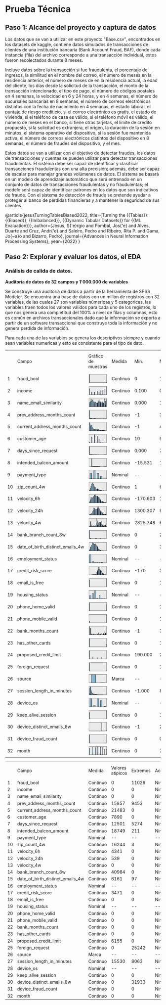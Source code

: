 # Prueba Técnica

## Paso 1: Alcance del proyecto y captura de datos
 
Los datos que se van a utilizar en este proyecto "Base.csv", encontrados en los datasets 
de kaggle, contiene datos simulados de transacciones de clientes de una institución bancaria
(Bank Account Fraud, BAF), donde cada instancia (fila) del archivo corresponde a una transacción
individual, estos fueron recolectados durante 8 meses.

Incluye datos sobre la transacción si fue fraudulenta, el porcentaje
de ingresos, la similitud en el nombre del correo, el número de meses en la residencia anterior,
el número de meses de en la residencia actual, la edad del cliente, los días desde la solicitud 
de la transacción, el monto de la transacción intencionado, el tipo de pago, el número de códigos
postales en 4 semanas, la velocidad en 6 y 24 horas, y en 4 semanas, el número de sucursales bancarias
en 8 semanas, el número de correos electrónicos distintos con la fecha de nacimiento en 4 semanas,
el estado laboral, el puntaje de riesgo crediticio, si el correo electrónico es gratis, el estado
de vivienda, si el teléfono de casa es válido, si el teléfono móvil es válido, el número de meses
en el banco, si tiene otras tarjetas, el límite de crédito propuesto, si la solicitud es extranjera,
el origen, la duración de la sesión en minutos, el sistema operativo del dispositivo, si la sesión
fue mantenida activa, el número de correos electrónicos distintos del dispositivo en 8 semanas,
el número de fraudes del dispositivo, y el mes.

Estos datos se van a utilizar con el objetivo de detectar fraudes, los datos de transacciones y cuentas 
se pueden utilizar para detectar transacciones fraudulentas. El sistema debe ser capaz de identificar y 
clasificar transacciones fraudulentas con una alta precisión; además, debe ser capaz de escalar para manejar
grandes volúmenes de datos. El sistema se basará en un modelo de aprendizaje automático que será entrenado 
en un conjunto de datos de transacciones fraudulentas y no fraudulentas; el modelo será capaz de identificar
patrones en los datos que son indicativos de fraude. Con el sistema de detección de fraude se pretende ayudar
a proteger al banco de pérdidas financieras y a mantener la seguridad de sus clientes.

@article{jesusTurningTablesBiased2022,
title={Turning the {{Tables}}: {{Biased}}, {{Imbalanced}}, {{Dynamic Tabular Datasets}} for {{ML Evaluation}}},
author={Jesus, S{\'e}rgio and Pombal, Jos{\'e} and Alves, Duarte and Cruz, Andr{\'e} and Saleiro, Pedro and Ribeiro, Rita P. and Gama, Jo{\~a}o and Bizarro, Pedro},
journal={Advances in Neural Information Processing Systems},
year={2022}
}

## Paso 2: Explorar y evaluar los datos, el EDA

### Análisis de calida de datos.

**Auditoría de datos de 32 campos y 1'000.000 de variables**

Se construyé una auditoría de datos a partir de la herramienta de SPSS Modeler.
Se encuentra una base de datos con un millon de registros con 32 variables, de las cuales 27 son variables númericas y 5
categoricas, las variables traen todos los valores válidos para cada uno de los registros, lo que nos genera una 
completitud del 100% a nivel de filas y columnas, esto es común en archivos transaccionales dado que la información se 
exporta a partir de un software transaccional que construye toda la información y no genera perdida de información.

Para cada una de las variables se genera los descriptivos siempre y cuando sean variables numericas y esto es consistente
para el tipo de dato.

|    |                                      |                            |          |          |           |                |           |          |                         |                |             |        |                        |          |                       |           |         |
|----|--------------------------------------|----------------------------|----------|----------|-----------|----------------|-----------|----------|-------------------------|----------------|-------------|--------|------------------------|----------|-----------------------|-----------|---------|
|    | Campo                                | Gráfico de muestras        | Medida   | Mín.     | Máx.      | Suma           | Rango     | Media    | Error estándar de media | Desv. estándar | Varianza    | Sesgo  | Err. típ. de asimetría | Kurtosis | Err. típ. de Kurtosis | Exclusivo | Válido  |
| 1  | fraud_bool                           | ![](Graficos\prop1.jpg)    | Continuo | 0        | 1         | 11029          | 1         | 0.011    | 0.000                   | 0.104          | 0.011       | 9.364  | 0.002                  | 85.682   | 0.005                 | --        | 1000000 |
| 2  | income                               | ![](Graficos\prop2.jpg)    | Continuo | 0.100    | 0.900     | 562695.600     | 0.800     | 0.563    | 0.000                   | 0.290          | 0.084       | -0.386 | 0.002                  | -1.299   | 0.005                 | --        | 1000000 |
| 3  | name\_email\_similarity              | ![](Graficos\prop3.jpg)    | Continuo | 0.000    | 1.000     | 493694.095     | 1.000     | 0.494    | 0.000                   | 0.289          | 0.084       | 0.043  | 0.002                  | -1.280   | 0.005                 | --        | 1000000 |
| 4  | prev\_address\_months_count          | ![](Graficos\prop4.jpg)    | Continuo | -1       | 383       | 16718568       | 384       | 16.719   | 0.044                   | 44.046         | 1940.070    | 4.064  | 0.002                  | 20.031   | 0.005                 | --        | 1000000 |
| 5  | current\_address\_months_count       | ![](Graficos\prop5.jpg)    | Continuo | -1       | 428       | 86587867       | 429       | 86.588   | 0.088                   | 88.407         | 7815.727    | 1.387  | 0.002                  | 1.357    | 0.005                 | --        | 1000000 |
| 6  | customer_age                         | ![](Graficos\prop6.jpg)    | Continuo | 10       | 90        | 33689080       | 80        | 33.689   | 0.012                   | 12.026         | 144.620     | 0.478  | 0.002                  | -0.115   | 0.005                 | --        | 1000000 |
| 7  | days\_since\_request                 | ![](Graficos\prop7.jpg)    | Continuo | 0.000    | 78.457    | 1025705.231    | 78.457    | 1.026    | 0.005                   | 5.382          | 28.964      | 9.279  | 0.002                  | 106.569  | 0.005                 | --        | 1000000 |
| 8  | intended\_balcon\_amount             | ![](Graficos\prop8.jpg)    | Continuo | -15.531  | 112.957   | 8661498.537    | 128.487   | 8.661    | 0.020                   | 20.236         | 409.502     | 2.507  | 0.002                  | 6.847    | 0.005                 | --        | 1000000 |
| 9  | payment_type                         | ![](Graficos\prop9.jpg)    | Nominal  | --       | --        | --             | --        | --       | --                      | --             | --          | --     | --                     | --       | --                    | 5         | 1000000 |
| 10 | zip\_count\_4w                       | ![](Graficos\prop10.jpg)   | Continuo | 1        | 6700      | 1572692049     | 6699      | 1572.692 | 1.005                   | 1005.375       | 1010778.016 | 1.457  | 0.002                  | 2.140    | 0.005                 | --        | 1000000 |
| 11 | velocity_6h                          | ![](Graficos\prop11.jpg)   | Continuo | -170.603 | 16715.565 | 5665296604.795 | 16886.168 | 5665.297 | 3.009                   | 3009.381       | 9056371.989 | 0.563  | 0.002                  | 0.003    | 0.005                 | --        | 1000000 |
| 12 | velocity_24h                         | ![](Graficos\prop12.jpg)   | Continuo | 1300.307 | 9506.897  | 4769781964.962 | 8206.589  | 4769.782 | 1.479                   | 1479.213       | 2188069.952 | 0.331  | 0.002                  | -0.374   | 0.005                 | --        | 1000000 |
| 13 | velocity_4w                          | ![](Graficos\prop13.jpg)   | Continuo | 2825.748 | 6994.764  | 4856324015.812 | 4169.016  | 4856.324 | 0.920                   | 919.844        | 846112.863  | -0.060 | 0.002                  | -0.360   | 0.005                 | --        | 1000000 |
| 14 | bank\_branch\_count_8w               | ![](Graficos\prop14.jpg)   | Continuo | 0        | 2385      | 184361849      | 2385      | 184.362  | 0.460                   | 459.625        | 211255.443  | 2.747  | 0.002                  | 6.503    | 0.005                 | --        | 1000000 |
| 15 | date\_of\_birth\_distinct\_emails_4w | ![](Graficos\prop15.jpg)   | Continuo | 0        | 39        | 9503544        | 39        | 9.504    | 0.005                   | 5.034          | 25.339      | 0.703  | 0.002                  | 0.436    | 0.005                 | --        | 1000000 |
| 16 | employment_status                    | ![](Graficos\prop16.jpg)   | Nominal  | --       | --        | --             | --        | --       | --                      | --             | --          | --     | --                     | --       | --                    | 7         | 1000000 |
| 17 | credit\_risk\_score                  | ![](Graficos\prop17.jpg)   | Continuo | -170     | 389       | 130989595      | 559       | 130.990  | 0.070                   | 69.682         | 4855.555    | 0.296  | 0.002                  | 0.068    | 0.005                 | --        | 1000000 |
| 18 | email\_is\_free                      | ![](Graficos\prop18.jpg)   | Continuo | 0        | 1         | 529886         | 1         | 0.530    | 0.000                   | 0.499          | 0.249       | -0.120 | 0.002                  | -1.986   | 0.005                 | --        | 1000000 |
| 19 | housing_status                       | ![](Graficos\prop19.jpg)   | Nominal  | --       | --        | --             | --        | --       | --                      | --             | --          | --     | --                     | --       | --                    | 7         | 1000000 |
| 20 | phone\_home\_valid                   | ![](Graficos\prop20.jpg)   | Continuo | 0        | 1         | 417077         | 1         | 0.417    | 0.000                   | 0.493          | 0.243       | 0.336  | 0.002                  | -1.887   | 0.005                 | --        | 1000000 |
| 21 | phone\_mobile\_valid                 | ![](Graficos\prop21.jpg)   | Continuo | 0        | 1         | 889676         | 1         | 0.890    | 0.000                   | 0.313          | 0.098       | -2.488 | 0.002                  | 4.188    | 0.005                 | --        | 1000000 |
| 22 | bank\_months\_count                  | ![](Graficos\prop22.jpg)   | Continuo | -1       | 32        | 10839303       | 33        | 10.839   | 0.012                   | 12.117         | 146.819     | 0.489  | 0.002                  | -1.436   | 0.005                 | --        | 1000000 |
| 23 | has\_other\_cards                    | ![](Graficos\prop23.jpg)   | Continuo | 0        | 1         | 222988         | 1         | 0.223    | 0.000                   | 0.416          | 0.173       | 1.331  | 0.002                  | -0.228   | 0.005                 | --        | 1000000 |
| 24 | proposed\_credit\_limit              | ![](Graficos\prop24.jpg)   | Continuo | 190.000  | 2100.000  | 515851010.000  | 1910.000  | 515.851  | 0.488                   | 487.560        | 237714.658  | 1.301  | 0.002                  | 0.169    | 0.005                 | --        | 1000000 |
| 25 | foreign_request                      | ![](Graficos\prop25.jpg)   | Continuo | 0        | 1         | 25242          | 1         | 0.025    | 0.000                   | 0.157          | 0.025       | 6.053  | 0.002                  | 34.643   | 0.005                 | --        | 1000000 |
| 26 | source                               | ![](Graficos\prop26.jpg)   | Marca    | --       | --        | --             | --        | --       | --                      | --             | --          | --     | --                     | --       | --                    | 2         | 1000000 |
| 27 | session\_length\_in_minutes          | ![](Graficos\prop27.jpg)   | Continuo | -1.000   | 85.899    | 7544940.201    | 86.899    | 7.545    | 0.008                   | 8.033          | 64.531      | 3.305  | 0.002                  | 14.961   | 0.005                 | --        | 1000000 |
| 28 | device_os                            | ![](Graficos\prop28.jpg)   | Nominal  | --       | --        | --             | --        | --       | --                      | --             | --          | --     | --                     | --       | --                    | 5         | 1000000 |
| 29 | keep\_alive\_session                 | ![](Graficos\prop29.jpg)   | Continuo | 0        | 1         | 576947         | 1         | 0.577    | 0.000                   | 0.494          | 0.244       | -0.311 | 0.002                  | -1.903   | 0.005                 | --        | 1000000 |
| 30 | device\_distinct\_emails_8w          | ![](Graficos\prop30.jpg)   | Continuo | -1       | 2         | 1018312        | 3         | 1.018    | 0.000                   | 0.181          | 0.033       | 2.431  | 0.002                  | 30.907   | 0.005                 | --        | 1000000 |
| 31 | device\_fraud\_count                 | ![](Graficos\prop31.jpg)   | Continuo | 0        | 0         | 0              | 0         | 0        | 0                       | 0              | 0           | --     | --                     | --       | --                    | --        | 1000000 |
| 32 | month                                | ![](Graficos\prop32.jpg)   | Continuo | 0        | 7         | 3288674        | 7         | 3.289    | 0.002                   | 2.210          | 4.884       | 0.112  | 0.002                  | -1.128   | 0.005                 | --        | 1000000 |



|    |                                      |          |                  |          |         |                  |        |            |                   |            |              |                   |                 |
|----|--------------------------------------|----------|------------------|----------|---------|------------------|--------|------------|-------------------|------------|--------------|-------------------|-----------------|
|    | Campo                                | Medida   | Valores atípicos | Extremos | Acción  | Imputar perdidos | Método | % Completo | Registros válidos | Valor nulo | Cadena vacía | Espacio en blanco | Valor en blanco |
| 1  | fraud_bool                           | Continuo | 0                | 11029    | Ninguno | Nunca            | Fijo   | 100,000    | 1000000           | 0          | 0            | 0                 | 0               |
| 2  | income                               | Continuo | 0                | 0        | Ninguno | Nunca            | Fijo   | 100,000    | 1000000           | 0          | 0            | 0                 | 0               |
| 3  | name\_email\_similarity              | Continuo | 0                | 0        | Ninguno | Nunca            | Fijo   | 100,000    | 1000000           | 0          | 0            | 0                 | 0               |
| 4  | prev\_address\_months_count          | Continuo | 15857            | 9453     | Ninguno | Nunca            | Fijo   | 100,000    | 1000000           | 0          | 0            | 0                 | 0               |
| 5  | current\_address\_months_count       | Continuo | 21483            | 0        | Ninguno | Nunca            | Fijo   | 100,000    | 1000000           | 0          | 0            | 0                 | 0               |
| 6  | customer_age                         | Continuo | 7890             | 0        | Ninguno | Nunca            | Fijo   | 100,000    | 1000000           | 0          | 0            | 0                 | 0               |
| 7  | days\_since\_request                 | Continuo | 12501            | 5274     | Ninguno | Nunca            | Fijo   | 100,000    | 1000000           | 0          | 0            | 0                 | 0               |
| 8  | intended\_balcon\_amount             | Continuo | 18749            | 211      | Ninguno | Nunca            | Fijo   | 100,000    | 1000000           | 0          | 0            | 0                 | 0               |
| 9  | payment_type                         | Nominal  | --               | --       | --      | Nunca            | Fijo   | 100,000    | 1000000           | 0          | 0            | 0                 | 0               |
| 10 | zip\_count\_4w                       | Continuo | 16244            | 3        | Ninguno | Nunca            | Fijo   | 100,000    | 1000000           | 0          | 0            | 0                 | 0               |
| 11 | velocity_6h                          | Continuo | 4341             | 0        | Ninguno | Nunca            | Fijo   | 100,000    | 1000000           | 0          | 0            | 0                 | 0               |
| 12 | velocity_24h                         | Continuo | 539              | 0        | Ninguno | Nunca            | Fijo   | 100,000    | 1000000           | 0          | 0            | 0                 | 0               |
| 13 | velocity_4w                          | Continuo | 0                | 0        | Ninguno | Nunca            | Fijo   | 100,000    | 1000000           | 0          | 0            | 0                 | 0               |
| 14 | bank\_branch\_count_8w               | Continuo | 40984            | 0        | Ninguno | Nunca            | Fijo   | 100,000    | 1000000           | 0          | 0            | 0                 | 0               |
| 15 | date\_of\_birth\_distinct\_emails_4w | Continuo | 6161             | 97       | Ninguno | Nunca            | Fijo   | 100,000    | 1000000           | 0          | 0            | 0                 | 0               |
| 16 | employment_status                    | Nominal  | --               | --       | --      | Nunca            | Fijo   | 100,000    | 1000000           | 0          | 0            | 0                 | 0               |
| 17 | credit\_risk\_score                  | Continuo | 3471             | 0        | Ninguno | Nunca            | Fijo   | 100,000    | 1000000           | 0          | 0            | 0                 | 0               |
| 18 | email\_is\_free                      | Continuo | 0                | 0        | Ninguno | Nunca            | Fijo   | 100,000    | 1000000           | 0          | 0            | 0                 | 0               |
| 19 | housing_status                       | Nominal  | --               | --       | --      | Nunca            | Fijo   | 100,000    | 1000000           | 0          | 0            | 0                 | 0               |
| 20 | phone\_home\_valid                   | Continuo | 0                | 0        | Ninguno | Nunca            | Fijo   | 100,000    | 1000000           | 0          | 0            | 0                 | 0               |
| 21 | phone\_mobile\_valid                 | Continuo | 0                | 0        | Ninguno | Nunca            | Fijo   | 100,000    | 1000000           | 0          | 0            | 0                 | 0               |
| 22 | bank\_months\_count                  | Continuo | 0                | 0        | Ninguno | Nunca            | Fijo   | 100,000    | 1000000           | 0          | 0            | 0                 | 0               |
| 23 | has\_other\_cards                    | Continuo | 0                | 0        | Ninguno | Nunca            | Fijo   | 100,000    | 1000000           | 0          | 0            | 0                 | 0               |
| 24 | proposed\_credit\_limit              | Continuo | 6155             | 0        | Ninguno | Nunca            | Fijo   | 100,000    | 1000000           | 0          | 0            | 0                 | 0               |
| 25 | foreign_request                      | Continuo | 0                | 25242    | Ninguno | Nunca            | Fijo   | 100,000    | 1000000           | 0          | 0            | 0                 | 0               |
| 26 | source                               | Marca    | --               | --       | --      | Nunca            | Fijo   | 100,000    | 1000000           | 0          | 0            | 0                 | 0               |
| 27 | session\_length\_in_minutes          | Continuo | 15530            | 8063     | Ninguno | Nunca            | Fijo   | 100,000    | 1000000           | 0          | 0            | 0                 | 0               |
| 28 | device_os                            | Nominal  | --               | --       | --      | Nunca            | Fijo   | 100,000    | 1000000           | 0          | 0            | 0                 | 0               |
| 29 | keep\_alive\_session                 | Continuo | 0                | 0        | Ninguno | Nunca            | Fijo   | 100,000    | 1000000           | 0          | 0            | 0                 | 0               |
| 30 | device\_distinct\_emails_8w          | Continuo | 0                | 31933    | Ninguno | Nunca            | Fijo   | 100,000    | 1000000           | 0          | 0            | 0                 | 0               |
| 31 | device\_fraud\_count                 | Continuo | 0                | 0        | Ninguno | Nunca            | Fijo   | 100,000    | 1000000           | 0          | 0            | 0                 | 0               |
| 32 | month                                | Continuo | 0                | 0        | Ninguno | Nunca            | Fijo   | 100,000    | 1000000           | 0          | 0            | 0                 | 0               |

### 
